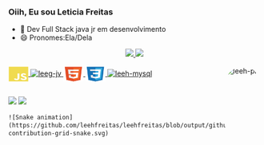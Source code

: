 ### Oiih, Eu sou Leticia Freitas

- 🔭 Dev Full Stack java jr em desenvolvimento
- 😄 Pronomes:Ela/Dela
<div align="center">
  <a href="https://github.com/rafaballerini">
  <img height="180em" src="https://github-readme-stats.vercel.app/api?username=leehfreitas&show_icons=true&theme=midnight-purple&include_all_commits=true&count_private=true"/>
  <img height="180em" src="https://github-readme-stats.vercel.app/api/top-langs/?username=leehfreitas&layout=compact&langs_count=7&theme=midnight-purple"/>
</div>
<div style="display: inline_block"><br>
  <img align="center" alt="leeh-Js" height="30" width="40" src="https://raw.githubusercontent.com/devicons/devicon/master/icons/javascript/javascript-plain.svg">
  <img aling="center" alt="leeg-jv" height="30" width"40"
src="https://cdn.jsdelivr.net/gh/devicons/devicon/icons/java/java-original.svg" />
  <img align="center" alt="leeh-HTML" height="30" width="40" src="https://raw.githubusercontent.com/devicons/devicon/master/icons/html5/html5-original.svg">
  <img align="center" alt="leeh-CSS" height="30" width="40" src="https://raw.githubusercontent.com/devicons/devicon/master/icons/css3/css3-original.svg">
  <img aling="center" alt="leeh-mysql" height="30" width"40"
  src="https://cdn.jsdelivr.net/gh/devicons/devicon/icons/mysql/mysql-original.svg">
  <img align="right" alt="leeh-pic" height="150" style="border-radius:50px;"
src="https://public.dm.files.1drv.com/y4m1qn6w3DHRcq4Cf4PXUCi0vN7RpnyTJk-z9hfWLh3jTsEkxqPwaSAeS6-MuTQ69ZgWtdg1oeXN1ZfsYBg5k4EkiR5akCyb34G33iPCewuRigoOTB-8Hi4X2LN0eV4BfYoZ8lQRnRrip7-6tnn15s8Grc9JvtHC1kNXpdJ7ysl9McRyUUvgwjWQjhPScbmiYmk7xLxvtRZkRhmTU-HWxunTV1s9NLAwckZBVVfpZmmFCA">
 
</div>
  
  ##
  
  <div> 
  <a href = "leticiasilvafreitas@gmail.com"><img src="https://img.shields.io/badge/-Gmail-%23333?style=for-the-badge&logo=gmail&logoColor=white" target="_blank"></a>
  <a href="https://www.linkedin.com/in/leticia-silva-freitas-5684b4189/" target="_blank"><img src="https://img.shields.io/badge/-LinkedIn-%230077B5?style=for-the-badge&logo=linkedin&logoColor=white" target="_blank"></a> 
    
    ![Snake animation](https://github.com/leehfreitas/leehfreitas/blob/output/github-contribution-grid-snake.svg)
 
</div>
